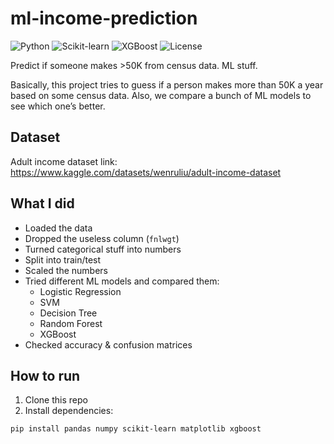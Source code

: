 # ml-income-prediction

![Python](https://img.shields.io/badge/python-3.11-blue)
![Scikit-learn](https://img.shields.io/badge/scikit--learn-1.3.0-green)
![XGBoost](https://img.shields.io/badge/xgboost-1.7.6-orange)
![License](https://img.shields.io/badge/license-MIT-lightgrey)

Predict if someone makes >50K from census data. ML stuff.

Basically, this project tries to guess if a person makes more than 50K a year based on some census data. Also, we compare a bunch of ML models to see which one’s better.  

## Dataset
Adult income dataset link:  
https://www.kaggle.com/datasets/wenruliu/adult-income-dataset 

## What I did
- Loaded the data  
- Dropped the useless column (`fnlwgt`)  
- Turned categorical stuff into numbers  
- Split into train/test  
- Scaled the numbers  
- Tried different ML models and compared them:  
  - Logistic Regression  
  - SVM  
  - Decision Tree  
  - Random Forest  
  - XGBoost  
- Checked accuracy & confusion matrices  

## How to run
1. Clone this repo  
2. Install dependencies:  
```bash
pip install pandas numpy scikit-learn matplotlib xgboost